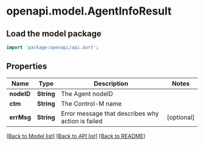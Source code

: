# openapi.model.AgentInfoResult

## Load the model package
```dart
import 'package:openapi/api.dart';
```

## Properties
Name | Type | Description | Notes
------------ | ------------- | ------------- | -------------
**nodeID** | **String** | The Agent nodeID | 
**ctm** | **String** | The Control-M name | 
**errMsg** | **String** | Error message that describes why action is failed | [optional] 

[[Back to Model list]](../README.md#documentation-for-models) [[Back to API list]](../README.md#documentation-for-api-endpoints) [[Back to README]](../README.md)


